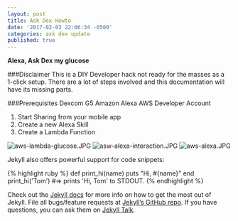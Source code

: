 ```yaml
---
layout: post
title: Ask Dex Howto
date: '2017-02-03 22:06:34 -0500'
categories: ask dex update
published: true
---
```

__Alexa, Ask Dex my glucose__


###Disclaimer
This is a DIY Developer hack not ready for the masses as a  1-click setup. There are a lot of steps involved and this documentation will have its missing parts.
    
###Prerequisites
Dexcom G5
Amazon Alexa
AWS Developer Account


1. Start Sharing from your mobile app
2. Create a new Alexa Skill
3. Create a Lambda Function

![aws-lambda-glucose.JPG](/ask-dex/images/aws-lambda-glucose.JPG)
![asw-alexa-interaction.JPG](/ask-dex/images/asw-alexa-interaction.JPG)
![aws-alexa.JPG](/ask-dex/images/aws-alexa.JPG)


Jekyll also offers powerful support for code snippets:

{% highlight ruby %}
def print_hi(name)
  puts "Hi, #{name}"
end
print_hi('Tom')
#=> prints 'Hi, Tom' to STDOUT.
{% endhighlight %}

Check out the [Jekyll docs][jekyll-docs] for more info on how to get the most out of Jekyll. File all bugs/feature requests at [Jekyll’s GitHub repo][jekyll-gh]. If you have questions, you can ask them on [Jekyll Talk][jekyll-talk].

[jekyll-docs]: https://jekyllrb.com/docs/home
[jekyll-gh]:   https://github.com/jekyll/jekyll
[jekyll-talk]: https://talk.jekyllrb.com/
